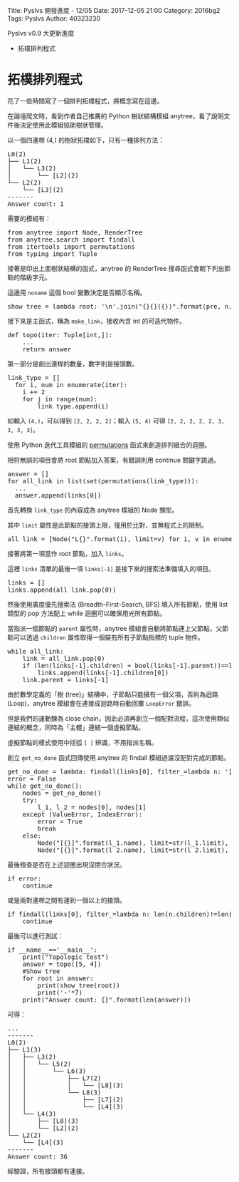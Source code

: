 Title: Pyslvs 開發進度 - 12/05
Date: 2017-12-05 21:00
Category: 2016bg2
Tags: Pyslvs
Author: 40323230

Pyslvs v0.9 大更新進度

+ 拓樸排列程式

<!-- PELICAN_END_SUMMARY -->

拓樸排列程式
===

花了一些時間寫了一個排列拓樸程式，將概念寫在這邊。

在論壇爬文時，看到作者自己推薦的 Python 樹狀結構模組 anytree，看了說明文件後決定使用此模組協助樹狀管理。

以一個四連桿 (4,) 的樹狀拓樸如下，只有一種排列方法：

<pre>
L0(2)
├── L1(2)
│   └── L3(2)
│       └── [L2](2)
└── L2(2)
    └── [L3](2)
-------
Answer count: 1
</pre>

需要的模組有：

<pre class="brush: python">
from anytree import Node, RenderTree
from anytree.search import findall
from itertools import permutations
from typing import Tuple
</pre>

接著是印出上面樹狀結構的函式，anytree 的 RenderTree 搜尋函式會朝下列出節點的階級字元。

這邊用 `noname` 這個 bool 變數決定是否顯示名稱。

<pre class="brush: python">
show_tree = lambda root: '\n'.join("{}{}({})".format(pre, n.name, n.limit) for pre, fill, n in RenderTree(root))
</pre>

接下來是主函式，稱為 `make_link`，接收內含 int 的可迭代物件。

<pre class="brush: python">
def topo(iter: Tuple[int,]):
    ...
    return answer
</pre>

第一部分是創出連桿的數量，數字則是接頭數。

<pre class="brush: python">
link_type = []
  for i, num in enumerate(iter):
    i += 2
    for j in range(num):
        link_type.append(i)
</pre>

如輸入 `(4,)`，可以得到 `[2, 2, 2, 2]`；輸入 `(5, 4)` 可得 `[2, 2, 2, 2, 2, 3, 3, 3, 3]`。

使用 Python 迭代工具模組的 [permutations](https://docs.python.org/3/library/itertools.html#itertools.permutations) 函式來創造排列組合的迴圈。

相符無誤的項目會將 root 節點加入答案，有錯誤則用 continue 關鍵字跳過。

<pre class="brush: python">
answer = []
for all_link in list(set(permutations(link_type))):
  ...
  answer.append(links[0])
</pre>

首先轉換 `link_type` 的內容成為 anytree 模組的 Node 類型。

其中 `limit` 屬性是此節點的接頭上限，僅用於比對，並無程式上的限制。

<pre class="brush: python">
all_link = [Node("L{}".format(i), limit=v) for i, v in enumerate(all_link)]
</pre>

接著將第一項當作 root 節點，加入 `links`。

這裡 `links` 清單的最後一項 `links[-1]` 是接下來的搜索法準備填入的項目。

<pre class="brush: python">
links = []
links.append(all_link.pop(0))
</pre>

然後使用廣度優先搜索法 (Breadth-First-Search, BFS) 填入所有節點，使用 list 類型的 pop 方法配上 while 迴圈可以確保用光所有節點。

當指派一個節點的 `parent` 屬性時，anytree 模組會自動將節點連上父節點，父節點可以透過 `children` 屬性取得一個裝有所有子節點指標的 tuple 物件。

<pre class="brush: python">
while all_link:
    link = all_link.pop(0)
    if (len(links[-1].children) + bool(links[-1].parent))==links[-1].limit:
        links.append(links[-1].children[0])
    link.parent = links[-1]
</pre>

由於數學定義的「樹 (tree)」結構中，子節點只能擁有一個父項，否則為迴路 (Loop)，anytree 模組會在連接成迴路時自動回擲 `LoopError` 錯誤。

但是我們的運動鍊為 close chain，因此必須再創立一個配對流程，這次使用類似連結的概念，同時為「主體」連結一個虛擬節點。

虛擬節點的樣式使用中括弧 `[ ]` 辨識，不用指派名稱。

創立 `get_no_done` 函式回傳使用 anytree 的 findall 模組過濾沒配對完成的節點。

<pre class="brush: python">
get_no_done = lambda: findall(links[0], filter_=lambda n: '[' not in n.name and (len(n.children) + bool(links[-1].parent)) < n.limit)
error = False
while get_no_done():
    nodes = get_no_done()
    try:
        l_1, l_2 = nodes[0], nodes[1]
    except (ValueError, IndexError):
        error = True
        break
    else:
        Node("[{}]".format(l_1.name), limit=str(l_1.limit), parent=l_2)
        Node("[{}]".format(l_2.name), limit=str(l_2.limit), parent=l_1)
</pre>

最後檢查是否在上述迴圈出現沒閉合狀況。

<pre class="brush: python">
if error:
    continue
</pre>

或是兩對連桿之間有連到一個以上的接頭。

<pre class="brush: python">
if findall(links[0], filter_=lambda n: len(n.children)!=len(set(c.name.replace('[', '').replace(']', '') for c in n.children))):
    continue
</pre>

最後可以進行測試：

<pre class="brush: python">
if __name__=='__main__':
    print("Topologic test")
    answer = topo([5, 4])
    #Show tree
    for root in answer:
        print(show_tree(root))
        print('-'*7)
    print("Answer count: {}".format(len(answer)))
</pre>

可得：

<pre>
...
-------
L0(2)
├── L1(3)
│   ├── L3(2)
│   │   └── L5(2)
│   │       └── L6(3)
│   │           ├── L7(2)
│   │           │   └── [L8](3)
│   │           └── L8(3)
│   │               ├── [L7](2)
│   │               └── [L4](3)
│   └── L4(3)
│       ├── [L8](3)
│       └── [L2](2)
└── L2(2)
    └── [L4](3)
-------
Answer count: 36
</pre>

經驗證，所有接頭都有連接。
